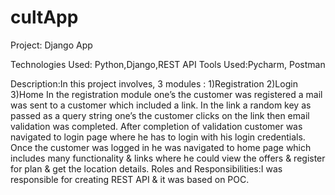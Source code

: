 # cultApp
Project: Django App

Technologies Used: Python,Django,REST API
Tools Used:Pycharm, Postman

Description:In this project involves, 3 modules :
1)Registration 2)Login 3)Home
In the registration module one’s the customer was
registered a mail was sent to a customer which
included a link. In the link a random key as passed
as a query string one’s the customer clicks on the
link then email validation was completed. After
completion of validation customer was navigated
to login page where he has to login with his login
credentials. Once the customer was logged in he
was navigated to home page which includes many
functionality & links where he could view the offers
& register for plan & get the location details.
Roles and Responsibilities:I was responsible for
creating REST API & it was based on POC.

